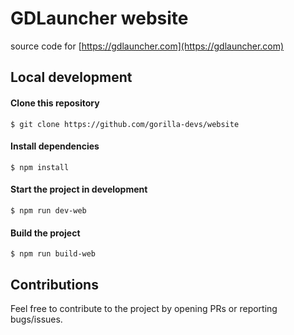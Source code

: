 # GDLauncher website
source code for [https://gdlauncher.com](https://gdlauncher.com)

## Local development
#### Clone this repository
```
$ git clone https://github.com/gorilla-devs/website
```
#### Install dependencies
```
$ npm install
```
#### Start the project in development
```
$ npm run dev-web
```

#### Build the project
```
$ npm run build-web
```

## Contributions
Feel free to contribute to the project by opening PRs or reporting bugs/issues.